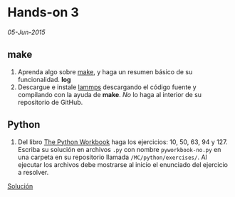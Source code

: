 # Hands-on 3
*05-Jun-2015*

## make

1. Aprenda algo sobre [make](re-carpentry.org/v4/make/), y haga un resumen básico de su funcionalidad. **log**
2. Descargue e instale [lammps](http://lammps.sandia.gov/) descargando el código fuente y compilando con la ayuda de **make**. *No* lo haga al interior de su repositorio de GitHub.

## Python

1. Del libro [The Python Workbook](http://link.springer.com.ezproxy.uniandes.edu.co:8080/book/10.1007%2F978-3-319-14240-1) haga los ejercicios: 10, 50, 63, 94 y 127. Escriba su solución en archivos `.py` con nombre `pyworkbook-no.py` en una carpeta en su repositorio llamada `/MC/python/exercises/`. Al ejecutar los archivos debe mostrarse al inicio el enunciado del ejercicio a resolver.

[Solución](https://github.com/marojas11/MC/tree/master/python/exercises)
